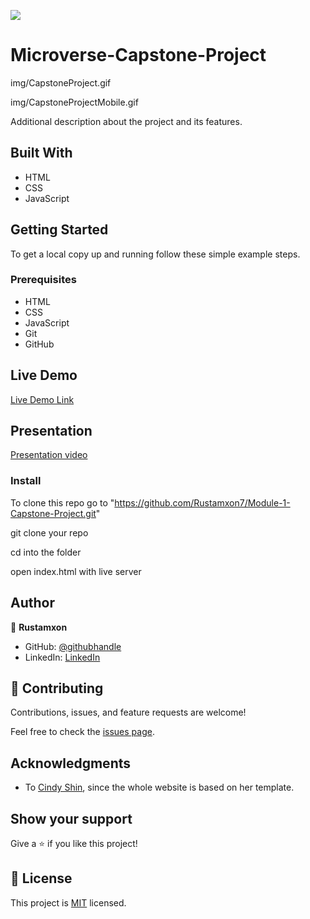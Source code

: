 ![](https://img.shields.io/badge/Microverse-blueviolet)

# Microverse-Capstone-Project

img/CapstoneProject.gif

img/CapstoneProjectMobile.gif

Additional description about the project and its features.

## Built With

- HTML
- CSS
- JavaScript

## Getting Started

To get a local copy up and running follow these simple example steps.

### Prerequisites

- HTML
- CSS
- JavaScript
- Git
- GitHub

## Live Demo

[Live Demo Link](https://rustamxon7.github.io/Module-1-Capstone-Project/)

## Presentation

[Presentation video](https://www.loom.com/share/d7473763cda64171918df056808f02bb)

### Install

To clone this repo go to "https://github.com/Rustamxon7/Module-1-Capstone-Project.git"

git clone your repo

cd into the folder

open index.html with live server

## Author

👤 **Rustamxon**

- GitHub: [@githubhandle](https://github.com/Rustamxon7)
- LinkedIn: [LinkedIn](https://www.linkedin.com/in/rustamjon-tolipov-6a831020b)

## 🤝 Contributing

Contributions, issues, and feature requests are welcome!

Feel free to check the [issues page](https://github.com/Rustamxon7/Module-1-Capstone-Project/issues).

## Acknowledgments

- To [Cindy Shin](https://www.behance.net/adagio07), since the whole website is based on her template.

## Show your support

Give a ⭐️ if you like this project!

## 📝 License

This project is [MIT](./MIT.md) licensed.
